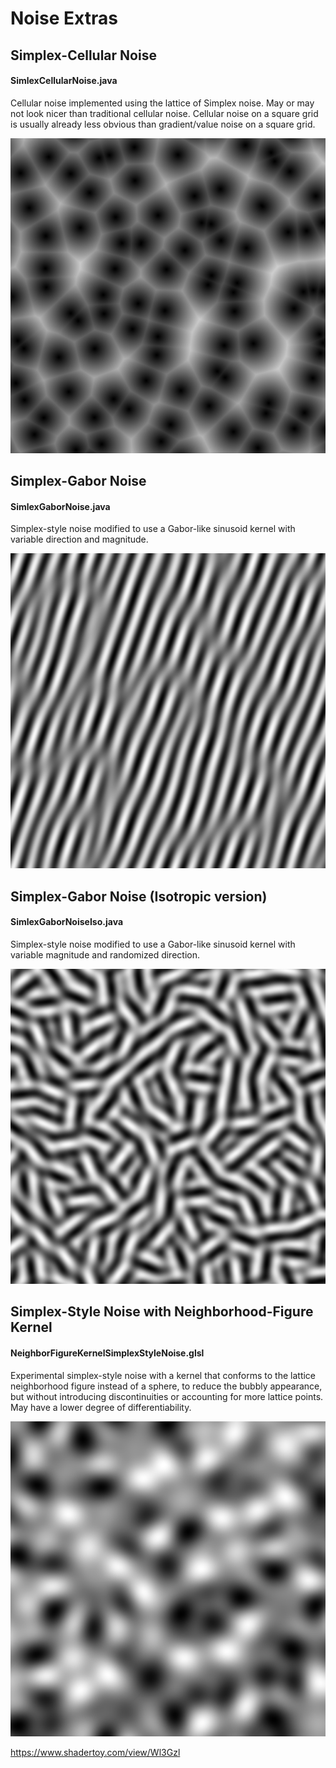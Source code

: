# Noise Extras

## Simplex-Cellular Noise
#### SimlexCellularNoise.java
Cellular noise implemented using the lattice of Simplex noise. May or may not look nicer than traditional cellular noise. Cellular noise on a square grid is usually already less obvious than gradient/value noise on a square grid.

![Simplex-Cellular Noise](images/SimplexCellularNoise.png?raw=true)

## Simplex-Gabor Noise
#### SimlexGaborNoise.java
Simplex-style noise modified to use a Gabor-like sinusoid kernel with variable direction and magnitude.

![Simplex-Gabor Noise](images/SimplexGaborNoise.png?raw=true)

## Simplex-Gabor Noise (Isotropic version)
#### SimlexGaborNoiseIso.java
Simplex-style noise modified to use a Gabor-like sinusoid kernel with variable magnitude and randomized direction.

![Simplex-Gabor Noise Isotropic](images/SimplexGaborNoiseIso.png?raw=true)

## Simplex-Style Noise with Neighborhood-Figure Kernel
#### NeighborFigureKernelSimplexStyleNoise.glsl
Experimental simplex-style noise with a kernel that conforms to the lattice neighborhood figure instead of a sphere, to reduce the bubbly appearance, but without introducing discontinuities or accounting for more lattice points. May have a lower degree of differentiability.

![Space Tiling Kernel Simplex Style Noise](images/NeighborFigureKernelSimplexStyleNoise.png?raw=true)

https://www.shadertoy.com/view/Wl3Gzl
